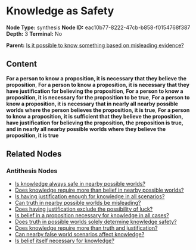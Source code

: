 # Knowledge as Safety

**Node Type:** synthesis
**Node ID:** eac10b77-8222-47cb-b858-f0154768f387
**Depth:** 3
**Terminal:** No

**Parent:** [Is it possible to know something based on misleading evidence?](is-it-possible-to-know-something-based-on-misleading-evidence-antithesis-362a4957-699c-4130-843c-93b42dc9faa6.md)

## Content

**For a person to know a proposition, it is necessary that they believe the proposition**, **For a person to know a proposition, it is necessary that they have justification for believing the proposition**, **For a person to know a proposition, it is necessary for the proposition to be true**, **For a person to know a proposition, it is necessary that in nearly all nearby possible worlds where the person believes the proposition, it is true**, **For a person to know a proposition, it is sufficient that they believe the proposition, have justification for believing the proposition, the proposition is true, and in nearly all nearby possible worlds where they believe the proposition, it is true**

## Related Nodes

### Antithesis Nodes

- [Is knowledge always safe in nearby possible worlds?](is-knowledge-always-safe-in-nearby-possible-worlds-antithesis-14eb3d66-c831-49cc-8202-63b35a3aa2c1.md)
- [Does knowledge require more than belief in nearby possible worlds?](does-knowledge-require-more-than-belief-in-nearby-possible-worlds-antithesis-6d2d87a7-dd41-4971-81f4-adf0d5b97a22.md)
- [Is having justification enough for knowledge in all scenarios?](is-having-justification-enough-for-knowledge-in-all-scenarios-antithesis-22dcbee0-14d0-46b6-b069-7a516f6dee8d.md)
- [Can truth in nearby possible worlds be misleading?](can-truth-in-nearby-possible-worlds-be-misleading-antithesis-b6ec21b5-00b1-4b48-920e-c6d1389a3893.md)
- [Does having justification exclude the possibility of luck?](does-having-justification-exclude-the-possibility-of-luck-antithesis-6698092e-d54e-4b66-bcdc-3a334467ad7d.md)
- [Is belief in a proposition necessary for knowledge in all cases?](is-belief-in-a-proposition-necessary-for-knowledge-in-all-cases-antithesis-a7864a74-c41d-4eca-9957-ad188be41251.md)
- [Does truth in possible worlds solely determine knowledge safety?](does-truth-in-possible-worlds-solely-determine-knowledge-safety-antithesis-55381505-1851-49a0-866c-4c0d2fe8deab.md)
- [Does knowledge require more than truth and justification?](does-knowledge-require-more-than-truth-and-justification-antithesis-873604e0-09b7-4d01-8ec9-85c2d683fc3a.md)
- [Can nearby false world scenarios affect knowledge?](can-nearby-false-world-scenarios-affect-knowledge-antithesis-28fe0d70-92da-47af-9f88-920cff0ee5ed.md)
- [Is belief itself necessary for knowledge?](is-belief-itself-necessary-for-knowledge-antithesis-2584e6cd-c474-4f03-a979-97b28083a2f4.md)
